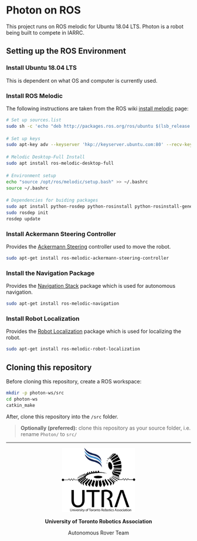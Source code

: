 # Photon on ROS #

This project runs on ROS melodic for Ubuntu 18.04 LTS. Photon is a robot being built to compete in IARRC.

## Setting up the ROS Environment ##

### Install Ubuntu 18.04 LTS ###
This is dependent on what OS and computer is currently used.

### Install ROS Melodic ###
The following instructions are taken from the ROS wiki [install melodic](http://wiki.ros.org/melodic/Installation/Ubuntu) page:
```bash
# Set up sources.list
sudo sh -c 'echo "deb http://packages.ros.org/ros/ubuntu $(lsb_release -sc) main" > /etc/apt/sources.list.d/ros-latest.list'

# Set up keys
sudo apt-key adv --keyserver 'hkp://keyserver.ubuntu.com:80' --recv-key C1CF6E31E6BADE8868B172B4F42ED6FBAB17C654

# Melodic Desktop-Full Install
sudo apt install ros-melodic-desktop-full

# Environment setup
echo "source /opt/ros/melodic/setup.bash" >> ~/.bashrc
source ~/.bashrc

# Dependencies for buiding packages
sudo apt install python-rosdep python-rosinstall python-rosinstall-generator python-wstool build-essential
sudo rosdep init
rosdep update
```

### Install Ackermann Steering Controller ###
Provides the [Ackermann Steering](http://wiki.ros.org/ackermann_steering_controller) controller used to move the robot.
```bash
sudo apt-get install ros-melodic-ackermann-steering-controller
```

### Install the Navigation Package ###
Provides the [Navigation Stack](http://wiki.ros.org/navigation) package which is used for autonomous navigation.
```bash
sudo apt-get install ros-melodic-navigation
```

### Install Robot Localization ###
Provides the [Robot Localization](http://docs.ros.org/en/melodic/api/robot_localization/html/index.html) package which is used for localizing the robot.
```bash
sudo apt-get install ros-melodic-robot-localization
```

## Cloning this repository ##
Before cloning this repository, create a ROS workspace:
```bash
mkdir -p photon-ws/src
cd photon-ws
catkin_make
```
After, clone this repository into the `/src` folder.
> **Optionally (preferred):** clone this repository as your source folder, i.e. rename `Photon/` to `src/`

---
<p align="center">
<img src="https://raw.githubusercontent.com/UTRA-ART/SLAM/dev/docs/res/utra-logo.png" alt="UTRA logo" width="200"/>
</p>
<p align = "center"><b>University of Toronto Robotics Association</b></p>
<p align = "center">Autonomous Rover Team</p>
